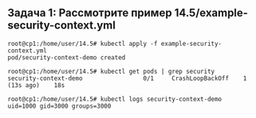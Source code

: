 ## Задача 1: Рассмотрите пример 14.5/example-security-context.yml

```
root@cp1:/home/user/14.5# kubectl apply -f example-security-context.yml
pod/security-context-demo created
```

```
root@cp1:/home/user/14.5# kubectl get pods | grep security
security-context-demo                 0/1     CrashLoopBackOff    1 (13s ago)    18s
```

```
root@cp1:/home/user/14.5# kubectl logs security-context-demo
uid=1000 gid=3000 groups=3000
```
